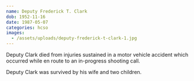 ```yaml
---
name: Deputy Frederick T. Clark
dob: 1952-11-16
date: 1987-05-07
categories: hcso
images:
  - /assets/uploads/deputy-frederick-t-clark-1.jpg
---
```


Deputy Clark died from injuries sustained in a motor vehicle accident which occurred while en route to an in-progress shooting call.

Deputy Clark was survived by his wife and two children.
